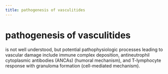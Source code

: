 ```yaml
---
title: pathogenesis of vasculitides
---
```

# pathogenesis of vasculitides

is not well understood, but potential pathophysiologic processes leading to vascular damage include immune complex deposition, antineutrophil cytoplasmic antibodies (ANCAs) (humoral mechanism), and T-lymphocyte response with granuloma formation (cell-mediated mechanism).
